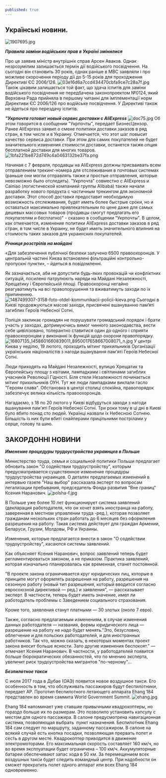 ```yaml
---
published: true
---
```

## Украïнськi новини. 
![1907695.jpg]({{site.baseurl}}images/1907695.jpg)

**_Правила заміни водійських прав в Україні змінилися_** 

 
 Про  це заявив міністр внутрішніх справ Арсен Аваков. Однак незрозумілим залишається термін дії водійського посвідчення. На сьогодні він становить 30 років, однак раніше в МВС заявляли і про можливе скорочення періоду дії до 5-15 років для проходження Директиві ЄС 2006/126.
 ![03e16d6a7ccd434470cbfa9ce7c28a7f.jpg]({{site.baseurl}}images/03e16d6a7ccd434470cbfa9ce7c28a7f.jpg)
Також цікавим залишається той факт, що здача іспитів для заміни водійського посвідчення не передбачена законопроектом №0124, який Верховна Рада прийняла в першому читанні для імплементації норм Директиви ЄС 2006/126 про водійське посвідчення. У Директиві також не йдеться про перездачу іспитів.  

 **_"Укрпочта готовит новый сервис доставки с AliExpress_**
 ![doc75.jpg]({{site.baseurl}}images/doc75.jpg)
 Об этом говорится в сообщении "Укрпочты", передает БизнесЦензор.
 Ранее AliExpress заявил о смене политики доставки заказов в ряд стран, в том числе и в Украину. Отмечается, что этот шаг повысит качество сервиса доставки. При этом для самих покупателей не будет значительного изменения стоимости доставки, останется также опция бесплатной доставки для многих товаров.
 ![1bfa221be872d749c4a0463132be37fa.png]({{site.baseurl}}images/1bfa221be872d749c4a0463132be37fa.png)

Начиная с 7 февраля, продавцы на AliExpress должны присваивать всем отправлением трекинг-номера для отслеживания в почтовых системах (раньше они могли отправлять также и простые отправления, которые невозможно было отследить).
"Укрпочта" совместно с AliExpress и Саіпіао (логистической компанией группы Alibaba) также начали разработку нового продукта с частичным трекингом для экономной доставки. Этот способ доставки предоставит необходимую возможность отслеживания, будет иметь более быстрые сроки, но и оставаться максимально привлекательным по цене даже для самых дешевых массовых товаров (продавцы смогут предлагать его покупателям и бесплатно)" - сказано в сообщении "Укрпочты".
В целом, как отмечается, изменение политики AliExpress доставки заказов в ряд стран, в том числе в Украину, не будет иметь значительного влияния на стоимость таких заказов для украинских покупателей. 
 
 _**Рiчниця розстрiлiв на майданi**_
 
«Для забезпечення публічної безпеки залучено 6500 правоохоронців. У центральній частині Києва встановлені фільтраційні контрольно-пропускні пункти», – йдеться в повідомленні.

Як зазначається, аби не допустити будь-яких провокацій чи конфліктних ситуацій, посилено патрулюють наряди на Майдані Незалежності, Хрещатику і Європейській площі. Правоохоронці негайно реагуватимуть на всі правопорушення та вживатимуть заходи по їх припиненню.
![1487499307-3158-foto-otdel-kommunikacii-policii-kieva.png]({{site.baseurl}}images/1487499307-3158-foto-otdel-kommunikacii-policii-kieva.png)
Сьогодні в Києві продовжуються масові заходи, присвячені вшануванню пам’яті загиблих Героїв Небесної Сотні.

Поліція закликає громадян не порушувати громадський порядок і брати участь у заходах, дотримуючись вимог чинного законодавства, вести себе цивілізовано, толерантно ставитися один до одного і сприяти правоохоронцям у виконанні їх функцій щодо охорони правопорядку.
![16807135_1458601660839011_8950017658667008071_n.jpg]({{site.baseurl}}images/16807135_1458601660839011_8950017658667008071_n.jpg)
У центрі Києва у неділю, 19 лютого, проходить мітинг прихильників Організації українських націоналістів з нагоди вшанування пам'яті Героїв Небесної Сотні.

Люди приходять на Майдані Незалежності, вулицю Хрещатик та Європейську площу з квітами, лампадками і світлинами загиблих учасників Революції Гідності.
Біля стели Незалежності починається мітинг прихильників ОУН. Тут же люди лампадками виклали гасло "Героям слава".
Обстановка в центрі столиці спокійна, правопорядок забезпечує велика кількість правоохоронців.

Нагадаємо, з 18 по 20 лютого у Києві відбудуться заходи з нагоди вшанування пам'яті Героїв Небесної Сотні. Три роки тому в ці дні в Києві було вбито понад сто людей. Українці назвали їх Небесною Сотнею. Більшість із них були вбиті снайперами прицільними пострілами у серце, голову та шию.

## ЗАКОРДОННI НОВИНИ

_**Именение процедуры трудоустройства украинцев в Польше**_

Министерство труда, семьи и социальной политики Польши предлагает обновить закон "О содействии трудоустройству", которым предусматривается существенное изменение процедуры трудоустройства украинцев.
О деталях предлагаемых изменений в интервью газете "Наш выбор" рассказала эксперт по вопросам легализации пребывания, председатель Фонда развития "Вне границ" Ксения Наранович.
![polsha-f.jpg]({{site.baseurl}}images/polsha-f.jpg)


В Польше уже более 10 лет функционирует система заявлений (декларация работодателя, что он хочет взять иностранца на работу, заверенная в местном управлении труда -ред.), которая позволяет гражданам нескольких стран работать до 6 месяцев без оформления разрешения на работу. Такая система действует для граждан Армении, Беларуси, Грузии, Молдовы, РФ и Украины.

Изменения, которые предлагается внести в закон "О содействии трудоустройству", касаются системы заявлений.

Как объясняет Ксения Наранович, вопрос заявлений теперь будет регламентироваться законом, а не приказом. Практика заявлений, которая изначально планировалась как временная, станет постоянной.

"В проекте закона ограничивается круг юридических лиц, которые в принципе могут оформлять разрешения на работу, разрешения на сезонную работу (новый тип разрешения, который вводится согласно евросоюзной директивой — ред.) и заявления", — рассказывает эксперт. В частности, теперь будет иметь значение, имел ли работодатель проблемы с Заведением социального страхования.

Кроме того, заявления станут платными — 30 злотых (около 7 евро).

Также, согласно предлагаемым изменениям, в случае изменения данных работодателя — названия, формы юридического лица — разрешение на работу не надо будет менять."Это, безусловно, облегчение и для польских работодателей, и для иностранных работников. Так что, можно сказать, в некоторых моментах проект закона вносит больше ясности. Зато другие изменения беспокоят." — отмечает Ксения Наранович.
В частности, у работодателей появится больше бюрократических обязанностей, что по мнению эксперта, увеличит риск трудоустройства мигрантов "по-черному"...  

_**Безпилотное такси**_ 

С июля 2017 года в Дубае (ОАЭ) появится новое воздушное такси. Его особенность в том, что обслуживать пассажиров будут беспилотники, передает AP. Прототип беспилотного летающего аппарата Ehang 184 представлен во время саммита World Government Summit.
![ehang.jpg]({{site.baseurl}}images/ehang.jpg)


Ehang 184 напоминает уже ставшие привычными квадрокоптеры, но гораздо больше их по размерам. Это позволило установить капсулу с местом для одного пассажира. В салоне предусмотрена навигационная система, позволяющая выбрать  пункт назначения. Беспилотник Ehang 184 сам следует по маршруту, заданному пассажиром. В салоне на всякий случай есть кнопка посадки, позволяющая прервать полет и сесть в другом месте. Квадрокоптер приводится в движение электромоторами. Его максимальная скорость составляет 160 км/ч, но во время эксплуатации будет ограничена – 100 км/ч. Аккумуляторные батареи обеспечивают запас хода в 50 км. За перемещением всех воздушных такси будет следить командный центр. При надобности он сможет прекратить полет одного аппарат или всех Ehang 184 одновременно.